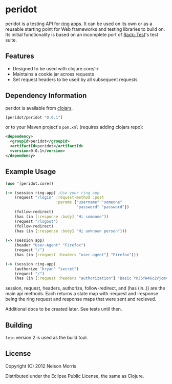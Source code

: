 # peridot

peridot is a testing API for [ring](https://github.com/mmcgrana/ring) apps. It can be used on its own or as a reusable starting point for Web frameworks and testing libraries to build on. Its initial functionality is based on an incomplete port of [Rack::Test](https://github.com/brynary/rack-test)'s test suite.

## Features

* Designed to be used with clojure.core/->
* Maintains a cookie jar across requests
* Set request headers to be used by all subsequent requests

## Dependency Information

peridot is available from [clojars](http://clojars.org).

```clojure
[peridot/peridot "0.0.1"]
```

or to your Maven project's `pom.xml` (requires adding clojars repo):

```xml
<dependency>
  <groupId>peridot</groupId>
  <artifactId>peridot</artifactId>
  <version>0.0.1</version>
</dependency>
```

## Example Usage

```clojure
(use '[peridot.core])

(-> (session ring-app) ;Use your ring app
    (request "/login" :request-method :post
                      :params {"username" "someone"
                               "password" "password"})
    (follow-redirect)
    (has (in [:response :body] "Hi someone"))
    (request "/logout")
    (follow-redirect)
    (has (in [:response :body] "Hi unknown person")))
  
(-> (session app)
    (header "User-Agent" "Firefox")
    (request "/")
    (has (in [:request :headers "user-agent"] "Firefox")))

(-> (session ring-app)
    (authorize "bryan" "secret")
    (request "/")
    (has (in [:request :headers "authorization"] "Basic YnJ5YW46c2VjcmV0\n")))
```

session, request, headers, authorize, follow-redirect, and (has (in..)) are the main api methods.  Each returns a state map with :request and :response being the ring request and response maps that were sent and recieved.

Additional docs to be created later.  See tests until then.

## Building

`lein` version 2 is used as the build tool.

## License

Copyright (C) 2012 Nelson Morris

Distributed under the Eclipse Public License, the same as Clojure.
